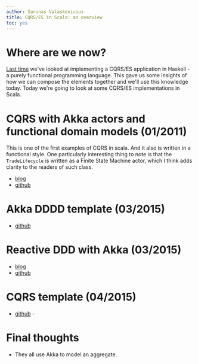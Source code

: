 ```yaml
---
author: Sarunas Valaskevicius
title: CQRS/ES in Scala: an overview
toc: yes
---
```


# Where are we now?

[Last time](/posts/cqrs-es-in-haskell/) we've looked at implementing a CQRS/ES application in Haskell - a purely functional programming language. This gave us some insights of how we can compose the elements together and we'll use this knowledge today. Today we're going to look at some CQRS/ES implementations in Scala.


# CQRS with Akka actors and functional domain models (01/2011)

This is one of the first examples of CQRS in scala. And it also is written in a functional style. One particularly interesting thing to note is that the `TradeLifecycle` is written as a Finite State Machine actor, which I think adds clarity to the readers of such class.

 - [blog](http://debasishg.blogspot.co.uk/2011/01/cqrs-with-akka-actors-and-functional.html)
 - [github](https://github.com/debasishg/cqrs-akka)

# Akka DDDD template (03/2015)

- [github](https://github.com/boldradius/akka-dddd-template#master)

# Reactive DDD with Akka (03/2015)

- [blog](http://pkaczor.blogspot.co.uk/2014/04/reactive-ddd-with-akka.html)
- [github](https://github.com/pawelkaczor/ddd-leaven-akka-v2)

# CQRS template (04/2015)

- [github](https://github.com/jgordijn/cqrs_template) -

# Final thoughts
- They all use Akka to model an aggregate.
